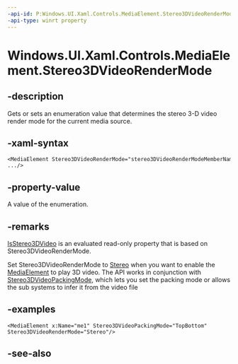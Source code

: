 ```yaml
---
-api-id: P:Windows.UI.Xaml.Controls.MediaElement.Stereo3DVideoRenderMode
-api-type: winrt property
---
```


<!-- Property syntax
public Windows.UI.Xaml.Media.Stereo3DVideoRenderMode Stereo3DVideoRenderMode { get;  set; }
-->

# Windows.UI.Xaml.Controls.MediaElement.Stereo3DVideoRenderMode

## -description
Gets or sets an enumeration value that determines the stereo 3-D video render mode for the current media source.


## -xaml-syntax
```xaml
<MediaElement Stereo3DVideoRenderMode="stereo3DVideoRenderModeMemberName" .../>
```


## -property-value
A value of the enumeration.

## -remarks
[IsStereo3DVideo](mediaelement_isstereo3dvideo.md) is an evaluated read-only property that is based on Stereo3DVideoRenderMode.

Set Stereo3DVideoRenderMode to [Stereo](../windows.ui.xaml.media/stereo3dvideorendermode.md) when you want to enable the [MediaElement](mediaelement.md) to play 3D video. The API works in conjunction with [Stereo3DVideoPackingMode](mediaelement_stereo3dvideopackingmode.md), which lets you set the packing mode or allows the sub systems to infer it from the video file

## -examples
```xaml
<MediaElement x:Name="me1" Stereo3DVideoPackingMode="TopBottom" Stereo3DVideoRenderMode="Stereo"/>
```



## -see-also
